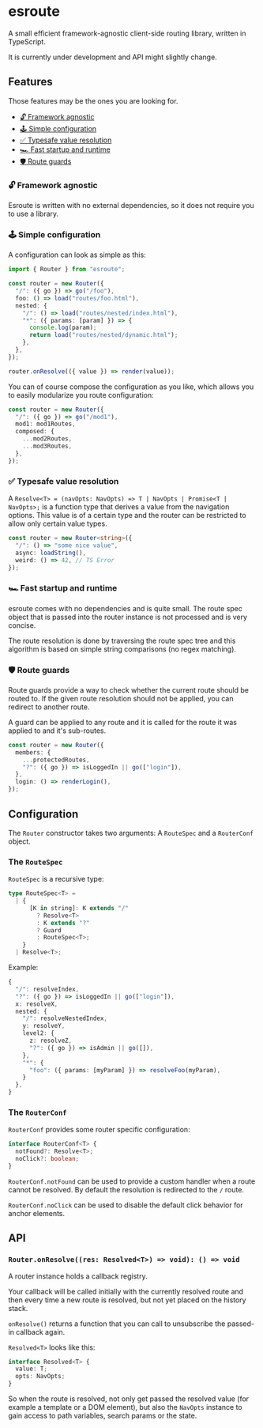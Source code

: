 # esroute

A small efficient framework-agnostic client-side routing library, written in TypeScript.

It is currently under development and API might slightly change.

## Features

Those features may be the ones you are looking for.

- [🔓 Framework agnostic](#-framework-agnostic)
- [🕹 Simple configuration](#-simple-configuration)
- [✅ Typesafe value resolution](#-typesafe-value-resolution)
- [🏎 Fast startup and runtime](#-fast-startup-and-runtime)
- [🛡 Route guards](#-route-guards)

### 🔓 Framework agnostic

Esroute is written with no external dependencies, so it does not require you to use a library.

### 🕹 Simple configuration

A configuration can look as simple as this:

```ts
import { Router } from "esroute";

const router = new Router({
  "/": ({ go }) => go("/foo"),
  foo: () => load("routes/foo.html"),
  nested: {
    "/": () => load("routes/nested/index.html"),
    "*": ({ params: [param] }) => {
      console.log(param);
      return load("routes/nested/dynamic.html");
    },
  },
});

router.onResolve(({ value }) => render(value));
```

You can of course compose the configuration as you like, which allows you to easily modularize you route configuration:

```ts
const router = new Router({
  "/": ({ go }) => go("/mod1"),
  mod1: mod1Routes,
  composed: {
    ...mod2Routes,
    ...mod3Routes,
  },
});
```

### ✅ Typesafe value resolution

A `Resolve<T> = (navOpts: NavOpts) => T | NavOpts | Promise<T | NavOpts>;` is a function type that derives a value from the navigation options. This value is of a certain type and the router can be restricted to allow only certain value types.

```ts
const router = new Router<string>({
  "/": () => "some nice value",
  async: loadString(),
  weird: () => 42, // TS Error
});
```

### 🏎 Fast startup and runtime

esroute comes with no dependencies and is quite small. The route spec object that is passed into the router instance is not processed and is very concise.

The route resolution is done by traversing the route spec tree and this algorithm is based on simple string comparisons (no regex matching).

### 🛡 Route guards

Route guards provide a way to check whether the current route should be routed to. If the given route resolution should not be applied, you can redirect to another route.

A guard can be applied to any route and it is called for the route it was applied to and it's sub-routes.

```ts
const router = new Router({
  members: {
    ...protectedRoutes,
    "?": ({ go }) => isLoggedIn || go(["login"]),
  },
  login: () => renderLogin(),
});
```

## Configuration

The `Router` constructor takes two arguments: A `RouteSpec` and a `RouterConf` object.

### The `RouteSpec`

`RouteSpec` is a recursive type:

```ts
type RouteSpec<T> =
  | {
      [K in string]: K extends "/"
        ? Resolve<T>
        : K extends "?"
        ? Guard
        : RouteSpec<T>;
    }
  | Resolve<T>;
```

Example:

```ts
{
  "/": resolveIndex,
  "?": ({ go }) => isLoggedIn || go(["login"]),
  x: resolveX,
  nested: {
    "/": resolveNestedIndex,
    y: resolveY,
    level2: {
      z: resolveZ,
      "?": ({ go }) => isAdmin || go([]),
    },
    "*": {
      "foo": ({ params: [myParam] }) => resolveFoo(myParam),
    }
  },
}
```

### The `RouterConf`

`RouterConf` provides some router specific configuration:

```ts
interface RouterConf<T> {
  notFound?: Resolve<T>;
  noClick?: boolean;
}
```

`RouterConf.notFound` can be used to provide a custom handler
when a route cannot be resolved. By default the resolution is
redirected to the `/` route.

`RouterConf.noClick` can be used to disable the default click behavior for anchor elements.

## API

### `Router.onResolve((res: Resolved<T>) => void): () => void`

A router instance holds a callback registry.

Your callback will be called initially with the currently resolved route and then every time a new route is resolved, but not yet placed on the history stack.

`onResolve()` returns a function that you can call to unsubscribe the passed-in callback again.

`Resolved<T>` looks like this:

```ts
interface Resolved<T> {
  value: T;
  opts: NavOpts;
}
```

So when the route is resolved, not only get passed the resolved value (for example a template or a DOM element), but also the `NavOpts` instance to gain access to path variables, search params or the state.
